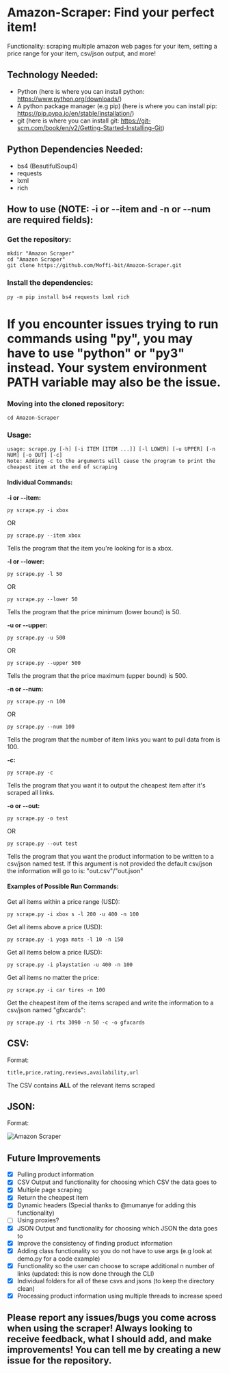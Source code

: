 # Amazon-Scraper: Find your perfect item!

Functionality: scraping multiple amazon web pages for your item, setting a price range for your item, csv/json output, and more!

## Technology Needed:

* Python (here is where you can install python: https://www.python.org/downloads/)
* A python package manager (e.g pip) (here is where you can install pip: https://pip.pypa.io/en/stable/installation/)
* git (here is where you can install git: https://git-scm.com/book/en/v2/Getting-Started-Installing-Git)

## Python Dependencies Needed:

* bs4 (BeautifulSoup4)
* requests
* lxml
* rich

## How to use (NOTE: -i or --item and -n or --num are required fields):

### Get the repository: 

```
mkdir "Amazon Scraper"
cd "Amazon Scraper"
git clone https://github.com/Moffi-bit/Amazon-Scraper.git
```

### Install the dependencies:

```
py -m pip install bs4 requests lxml rich
```

# If you encounter issues trying to run commands using "py", you may have to use "python" or "py3" instead. Your system environment PATH variable may also be the issue.

### Moving into the cloned repository:

```
cd Amazon-Scraper
```

### Usage: 

```
usage: scrape.py [-h] [-i ITEM [ITEM ...]] [-l LOWER] [-u UPPER] [-n NUM] [-o OUT] [-c]
Note: Adding -c to the arguments will cause the program to print the cheapest item at the end of scraping
```

#### Individual Commands:

**-i or --item:**

```
py scrape.py -i xbox 
```
OR
```
py scrape.py --item xbox 
```

Tells the program that the item you're looking for is a xbox.

**-l or --lower:**

```
py scrape.py -l 50
```
OR
```
py scrape.py --lower 50
```

Tells the program that the price minimum (lower bound) is 50.

**-u or --upper:**

```
py scrape.py -u 500
```
OR
```
py scrape.py --upper 500
```

Tells the program that the price maximum (upper bound) is 500.

**-n or --num:**

```
py scrape.py -n 100
```
OR
```
py scrape.py --num 100
```

Tells the program that the number of item links you want to pull data from is 100.

**-c:**

```
py scrape.py -c
```

Tells the program that you want it to output the cheapest item after it's scraped all links.

**-o or --out:**

```
py scrape.py -o test
```
OR
```
py scrape.py --out test
```

Tells the program that you want the product information to be written to a csv/json named test. If this argument is not provided the default csv/json the information will go to is: "out.csv"/"out.json"

#### Examples of Possible Run Commands:

Get all items within a price range (USD):

```
py scrape.py -i xbox s -l 200 -u 400 -n 100
```

Get all items above a price (USD):

```
py scrape.py -i yoga mats -l 10 -n 150
```

Get all items below a price (USD):

```
py scrape.py -i playstation -u 400 -n 100
```

Get all items no matter the price:

```
py scrape.py -i car tires -n 100
```

Get the cheapest item of the items scraped and write the information to a csv/json named "gfxcards":

```
py scrape.py -i rtx 3090 -n 50 -c -o gfxcards
```

## CSV: 

Format:

```
title,price,rating,reviews,availability,url
```

The CSV contains **ALL** of the relevant items scraped

## JSON:

Format:

![Amazon Scraper](https://i.imgur.com/xsFHBPt.png)

## Future Improvements

* [x] Pulling product information
* [x] CSV Output and functionality for choosing which CSV the data goes to
* [x] Multiple page scraping
* [x] Return the cheapest item 
* [x] Dynamic headers (Special thanks to @mumanye for adding this functionality)
* [ ] Using proxies?
* [x] JSON Output and functionality for choosing which JSON the data goes to
* [x] Improve the consistency of finding product information
* [x] Adding class functionality so you do not have to use args (e.g look at demo.py for a code example)
* [x] Functionality so the user can choose to scrape additional n number of links (updated: this is now done through the CLI)
* [x] Individual folders for all of these csvs and jsons (to keep the directory clean)
* [x] Processing product information using multiple threads to increase speed 
 
 ## Please report any issues/bugs you come across when using the scraper! Always looking to receive feedback, what I should add, and make improvements! You can tell me by creating a new issue for the repository.
